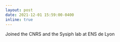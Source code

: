 ```yaml
---
layout: post
date: 2021-12-01 15:59:00-0400
inline: true
---
```


Joined the CNRS and the Sysiph lab at ENS de Lyon
